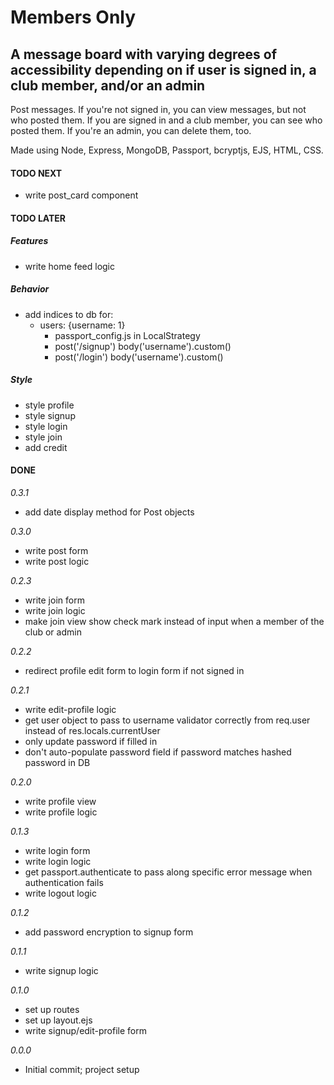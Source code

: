 # Members Only

## A message board with varying degrees of accessibility depending on if user is signed in, a club member, and/or an admin

Post messages. If you're not signed in, you can view messages, but not who posted them. If you are signed in and a club member, you can see who posted them. If you're an admin, you can delete them, too.

Made using Node, Express, MongoDB, Passport, bcryptjs, EJS, HTML, CSS.

#### TODO NEXT

- write post_card component

#### TODO LATER

##### Features

- write home feed logic

##### Behavior

- add indices to db for:
  - users: {username: 1}
    - passport_config.js in LocalStrategy
    - post('/signup') body('username').custom()
    - post('/login') body('username').custom()

##### Style

- style profile
- style signup
- style login
- style join
- add credit

#### DONE

_0.3.1_

- add date display method for Post objects

_0.3.0_

- write post form
- write post logic

_0.2.3_

- write join form
- write join logic
- make join view show check mark instead of input when a member of the club or admin

_0.2.2_

- redirect profile edit form to login form if not signed in

_0.2.1_

- write edit-profile logic
- get user object to pass to username validator correctly from req.user instead of res.locals.currentUser
- only update password if filled in
- don't auto-populate password field if password matches hashed password in DB

_0.2.0_

- write profile view
- write profile logic

_0.1.3_

- write login form
- write login logic
- get passport.authenticate to pass along specific error message when authentication fails
- write logout logic

_0.1.2_

- add password encryption to signup form

_0.1.1_

- write signup logic

_0.1.0_

- set up routes
- set up layout.ejs
- write signup/edit-profile form

_0.0.0_

- Initial commit; project setup
